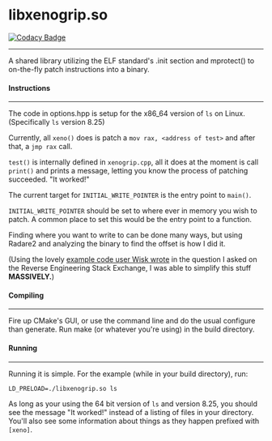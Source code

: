 # libxenogrip.so

[![Codacy Badge](https://api.codacy.com/project/badge/Grade/1316f71ae7d2437ba461e8a8bfdfe006)](https://app.codacy.com/app/Walaryne/xenogrip?utm_source=github.com&utm_medium=referral&utm_content=Walaryne/xenogrip&utm_campaign=Badge_Grade_Dashboard)

---
A shared library utilizing the ELF standard's .init section and mprotect() to on-the-fly patch instructions into a binary.

#### Instructions
---
The code in options.hpp is setup for the x86_64 version of `ls` on Linux. (Specifically `ls` version 8.25)

Currently, all `xeno()` does is patch a `mov rax, <address of test>` and after that, a `jmp rax` call.

`test()` is internally defined in `xenogrip.cpp`, all it does at the moment is call `print()` and prints a message, letting you know the process of patching succeeded. "It worked!"

The current target for `INITIAL_WRITE_POINTER` is the entry point to `main()`.

`INITIAL_WRITE_POINTER` should be set to where ever in memory you wish to patch. A common place to set this would be the entry point to a function.

Finding where you want to write to can be done many ways, but using Radare2 and analyzing the binary to find the offset is how I did it.

(Using the lovely [example code user Wisk wrote](https://reverseengineering.stackexchange.com/questions/20395/how-do-i-go-about-overriding-a-function-internally-defined-in-a-binary-on-linux) in the question I asked on the Reverse Engineering Stack Exchange, I was able to simplify this stuff **MASSIVELY.**)

#### Compiling
---
Fire up CMake's GUI, or use the command line and do the usual configure than generate. Run make (or whatever you're using) in the build directory.

#### Running
---
Running it is simple. For the example (while in your build directory), run:

```LD_PRELOAD=./libxenogrip.so ls```

As long as your using the 64 bit version of `ls` and version 8.25, you should see the message "It worked!" instead of a listing of files in your directory.
You'll also see some information about things as they happen prefixed with `[xeno]`.
